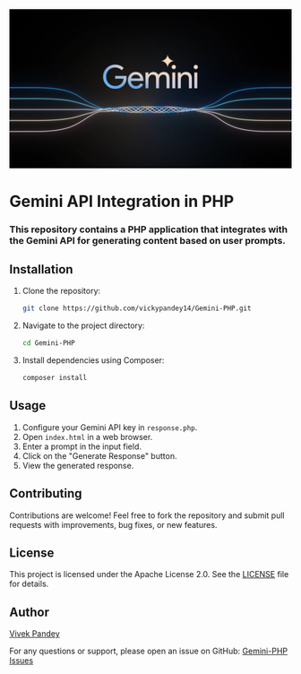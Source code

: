 <img src="https://raw.githubusercontent.com/vickypandey14/Gemini-PHP/main/public/images/final_keyword_header.width-1200.png">

# Gemini API Integration in PHP

### This repository contains a PHP application that integrates with the Gemini API for generating content based on user prompts.

## Installation

1. Clone the repository:

   ```bash
   git clone https://github.com/vickypandey14/Gemini-PHP.git
   ```
   
3. Navigate to the project directory:
   ```bash
   cd Gemini-PHP
   ```
4. Install dependencies using Composer:
   ```bash
   composer install
   ```

## Usage
1. Configure your Gemini API key in `response.php`.
2. Open `index.html` in a web browser.
3. Enter a prompt in the input field.
4. Click on the "Generate Response" button.
5. View the generated response.

## Contributing
Contributions are welcome! Feel free to fork the repository and submit pull requests with improvements, bug fixes, or new features.

## License
This project is licensed under the Apache License 2.0. See the [LICENSE](LICENSE) file for details.

## Author
[Vivek Pandey](https://github.com/vickypandey14)

For any questions or support, please open an issue on GitHub: [Gemini-PHP Issues](https://github.com/vickypandey14/Gemini-PHP/issues)

